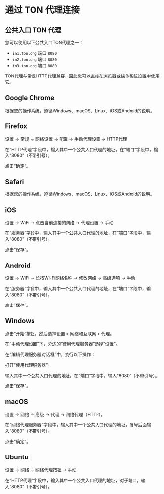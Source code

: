 # 通过 TON 代理连接

## 公共入口 TON 代理

您可以使用以下公共入口TON代理之一：

* `in1.ton.org` 端口 `8080`
* `in2.ton.org` 端口 `8080`
* `in3.ton.org` 端口 `8080`

TON代理与常规HTTP代理兼容，因此您可以直接在浏览器或操作系统设置中使用它。

## Google Chrome

根据您的操作系统，遵循Windows、macOS、Linux、iOS或Android的说明。

## Firefox

设置 -> 常规 -> 网络设置 -> 配置 -> 手动代理设置 -> HTTP代理

在“HTTP代理”字段中，输入其中一个公共入口代理的地址，在“端口”字段中，输入“8080”（不带引号）。

点击“确定”。

## Safari

根据您的操作系统，遵循Windows、macOS、Linux、iOS或Android的说明。

## iOS

设置 -> WiFi -> 点击当前连接的网络 -> 代理设置 -> 手动

在“服务器”字段中，输入其中一个公共入口代理的地址，在“端口”字段中，输入“8080”（不带引号）。

点击“保存”。

## Android

设置 -> WiFi -> 长按Wi-Fi网络名称 -> 修改网络 -> 高级选项 -> 手动

在“服务器”字段中，输入其中一个公共入口代理的地址，在“端口”字段中，输入“8080”（不带引号）。

点击“保存”。

## Windows

点击“开始”按钮，然后选择设置 > 网络和互联网 > 代理。

在“手动代理设置”下，旁边的“使用代理服务器”选择“设置”。

在“编辑代理服务器对话框”中，执行以下操作：

打开“使用代理服务器”。

输入其中一个公共入口代理的地址，在“端口”字段中，输入“8080”（不带引号）。

点击“保存”。

## macOS

设置 -> 网络 -> 高级 -> 代理 -> 网络代理（HTTP）。

在“网络代理服务器”字段中，输入其中一个公共入口代理的地址，冒号后面输入“8080”（不带引号）。

点击“确定”。

## Ubuntu

设置 -> 网络 -> 网络代理按钮 -> 手动

在“HTTP代理”字段中，输入其中一个公共入口代理的地址，对于端口，输入“8080”（不带引号）。
